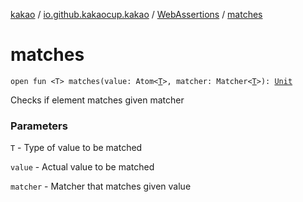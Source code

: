 [kakao](../../index.md) / [io.github.kakaocup.kakao](../index.md) / [WebAssertions](index.md) / [matches](./matches.md)

# matches

`open fun <T> matches(value: Atom<`[`T`](matches.md#T)`>, matcher: Matcher<`[`T`](matches.md#T)`>): `[`Unit`](https://kotlinlang.org/api/latest/jvm/stdlib/kotlin/-unit/index.html)

Checks if element matches given matcher

### Parameters

`T` - Type of value to be matched

`value` - Actual value to be matched

`matcher` - Matcher that matches given value